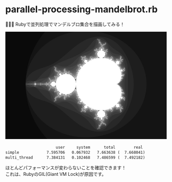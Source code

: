 # parallel-processing-mandelbrot.rb

🧂🧂🧂 Rubyで並列処理でマンデルブロ集合を描画してみる！  

![成果物](./docs/images/fruit.png)  

```result
                      user     system      total        real
simple            7.595706   0.067932   7.663638 (  7.668041)
multi_thread      7.384131   0.102468   7.486599 (  7.492182)
```

ほとんどパフォーマンスが変わらないことを確認できます！  
これは、RubyのGIL(Giant VM Lock)が原因です。  
